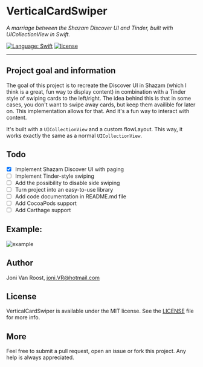 # VerticalCardSwiper
_A marriage between the Shazam Discover UI and Tinder, built with UICollectionView in Swift._

<a href="https://developer.apple.com/swift"><img src="https://img.shields.io/badge/swift-4.0-4BC51D.svg?style=flat" alt="Language: Swift" /></a>
[![license](https://img.shields.io/github/license/mashape/apistatus.svg)](https://github.com/JoniVR/VerticalCardSwiper/blob/master/LICENSE)

<hr>

## Project goal and information
The goal of this project is to recreate the Discover UI in Shazam (which I think is a great, fun way to display content) in combination with a Tinder style of swiping cards to the left/right.
The idea behind this is that in some cases, you don't want to swipe away cards, but keep them availible for later on. This implementation allows for that. And it's a fun way to interact with content.

It's built with a `UICollectionView` and a custom flowLayout. This way, it works exactly the same as a normal `UICollectionView`.

## Todo
- [x] Implement Shazam Discover UI with paging
- [ ] Implement Tinder-style swiping
- [ ] Add the possibility to disable side swiping
- [ ] Turn project into an easy-to-use library
- [ ] Add code documentation in README.md file
- [ ] Add CocoaPods support 
- [ ] Add Carthage support

## Example:

  ![example](https://github.com/JoniVR/VerticalCardSwiper/blob/development/example.gif)
  
## Author
Joni Van Roost, joni.VR@hotmail.com

## License
VerticalCardSwiper is available under the MIT license. See the [LICENSE](https://github.com/JoniVR/VerticalCardSwiper/blob/development/LICENSE) file for more info.

## More
Feel free to submit a pull request, open an issue or fork this project. Any help is always appreciated.
